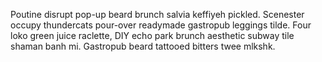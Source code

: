 Poutine disrupt pop-up beard brunch salvia keffiyeh pickled. Scenester occupy thundercats pour-over readymade gastropub leggings tilde. Four loko green juice raclette, DIY echo park brunch aesthetic subway tile shaman banh mi. Gastropub beard tattooed bitters twee mlkshk.
